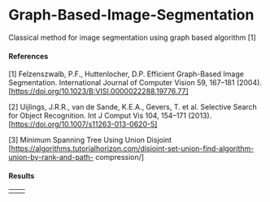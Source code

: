 # Graph-Based-Image-Segmentation
Classical method for image segmentation using graph based algorithm [1]

#### References

[1] Felzenszwalb, P.F., Huttenlocher, D.P. Efficient Graph-Based Image Segmentation. International
Journal of Computer Vision 59, 167–181 (2004).
[https://doi.org/10.1023/B:VISI.0000022288.19776.77]

[2] Uijlings, J.R.R., van de Sande, K.E.A., Gevers, T. et al. Selective Search for Object Recognition.
Int J Comput Vis 104, 154–171 (2013).
[https://doi.org/10.1007/s11263-013-0620-5]

[3] Minimum Spanning Tree Using Union Disjoint
[https://algorithms.tutorialhorizon.com/disjoint-set-union-find-algorithm-union-by-rank-and-path-
compression/]

#### Results

|||
|-|-|
|||
